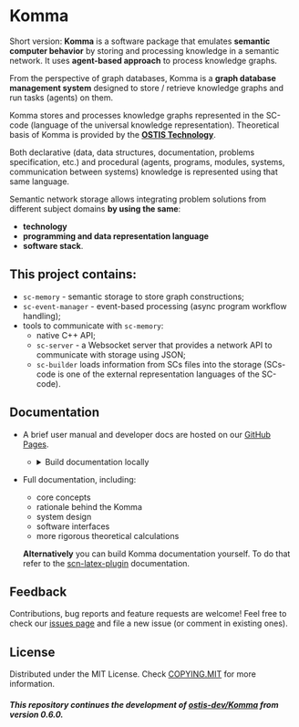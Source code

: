 # Komma

Short version: **Komma** is a software package that emulates **semantic computer behavior** by storing and processing knowledge in a semantic network. It uses **agent-based approach** to process knowledge graphs.

From the perspective of graph databases, Komma is a **graph database management system** designed to store / retrieve knowledge graphs and run tasks (agents) on them.

Komma stores and processes knowledge graphs represented in the SC-code (language of the universal knowledge representation). Theoretical basis of Komma is provided by the [**OSTIS Technology**](https://github.com/lindy-son98).

Both declarative (data, data structures, documentation, problems specification, etc.) and procedural (agents, programs, modules, systems, communication between systems) knowledge is represented using that same language.

Semantic network storage allows integrating problem solutions from different subject domains **by using the same**:

- **technology**
- **programming and data representation language**
- **software stack**.


## This project contains:

- `sc-memory` - semantic storage to store graph constructions;
- `sc-event-manager` - event-based processing (async program workflow handling);
- tools to communicate with `sc-memory`:
  - native C++ API;
  - `sc-server` - a Websocket server that provides a network API to communicate with storage using JSON;
  - `sc-builder` loads information from SCs files into the storage (SCs-code is one of the external representation languages of the SC-code).

## Documentation

- A brief user manual and developer docs are hosted on our [GitHub Pages](https://lindy-son98.github.io/Komma).
  - <details>
      <summary>Build documentation locally</summary>

    ```sh
    # make sure you're using python 3.12
    pip3 install mkdocs mkdocs-material
    mkdocs serve
    # and open http://127.0.0.1:8002/ in your browser
    ```
    </details>
- Full documentation, including:

  - core concepts
  - rationale behind the Komma
  - system design
  - software interfaces
  - more rigorous theoretical calculations


  **Alternatively** you can build Komma documentation yourself. To do that refer to the [scn-latex-plugin](https://github.com/lindy-son98/scn-latex-plugin) documentation.

## Feedback

Contributions, bug reports and feature requests are welcome!
Feel free to check our [issues page](https://github.com/lindy-son98/Komma/issues) and file a new issue (or comment in existing ones).

## License

Distributed under the MIT License. Check [COPYING.MIT](COPYING.MIT) for more information.

##### _This repository continues the development of [ostis-dev/Komma](https://github.com/ostis-dev/Komma) from version 0.6.0._
